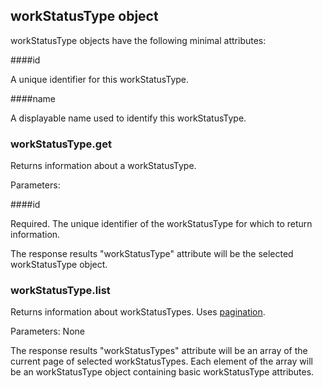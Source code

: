 ## workStatusType object

workStatusType objects have the following minimal attributes:

####id

A unique identifier for this workStatusType.

####name

A displayable name used to identify this workStatusType.

### workStatusType.get

<span class="tryit" id="workstatustype-get-tryit"></span>
Returns information about a workStatusType.

Parameters:

####id

Required. The unique identifier of the workStatusType for which to return information.

The response results "workStatusType" attribute will be the selected workStatusType object.

### workStatusType.list

<span class="tryit" id="workstatustype-list-tryit"></span>
Returns information about workStatusTypes. Uses [pagination](#pagination).

Parameters: None

The response results "workStatusTypes" attribute will be an array of the current page of selected workStatusTypes. Each element of the array will be an workStatusType object containing basic workStatusType attributes.

